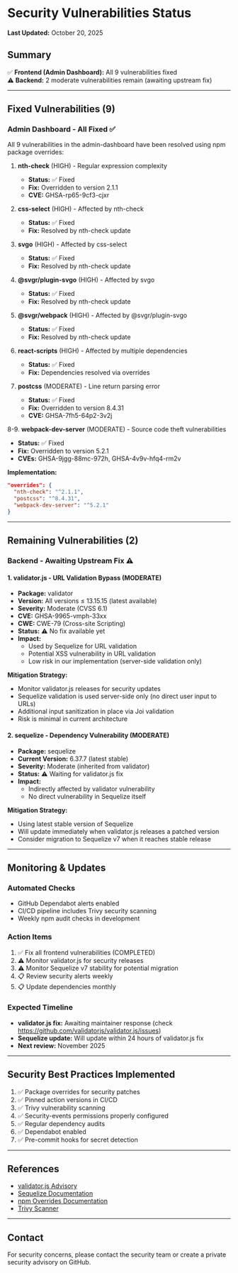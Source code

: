 # Security Vulnerabilities Status

**Last Updated:** October 20, 2025

## Summary

✅ **Frontend (Admin Dashboard):** All 9 vulnerabilities fixed  
⚠️ **Backend:** 2 moderate vulnerabilities remain (awaiting upstream fix)

---

## Fixed Vulnerabilities (9)

### Admin Dashboard - All Fixed ✅

All 9 vulnerabilities in the admin-dashboard have been resolved using npm package overrides:

1. **nth-check** (HIGH) - Regular expression complexity
   - **Status:** ✅ Fixed
   - **Fix:** Overridden to version 2.1.1
   - **CVE:** GHSA-rp65-9cf3-cjxr

2. **css-select** (HIGH) - Affected by nth-check
   - **Status:** ✅ Fixed
   - **Fix:** Resolved by nth-check update

3. **svgo** (HIGH) - Affected by css-select
   - **Status:** ✅ Fixed
   - **Fix:** Resolved by nth-check update

4. **@svgr/plugin-svgo** (HIGH) - Affected by svgo
   - **Status:** ✅ Fixed
   - **Fix:** Resolved by nth-check update

5. **@svgr/webpack** (HIGH) - Affected by @svgr/plugin-svgo
   - **Status:** ✅ Fixed
   - **Fix:** Resolved by nth-check update

6. **react-scripts** (HIGH) - Affected by multiple dependencies
   - **Status:** ✅ Fixed
   - **Fix:** Dependencies resolved via overrides

7. **postcss** (MODERATE) - Line return parsing error
   - **Status:** ✅ Fixed
   - **Fix:** Overridden to version 8.4.31
   - **CVE:** GHSA-7fh5-64p2-3v2j

8-9. **webpack-dev-server** (MODERATE) - Source code theft vulnerabilities
   - **Status:** ✅ Fixed
   - **Fix:** Overridden to version 5.2.1
   - **CVEs:** GHSA-9jgg-88mc-972h, GHSA-4v9v-hfq4-rm2v

**Implementation:**
```json
"overrides": {
  "nth-check": "^2.1.1",
  "postcss": "^8.4.31",
  "webpack-dev-server": "^5.2.1"
}
```

---

## Remaining Vulnerabilities (2)

### Backend - Awaiting Upstream Fix ⚠️

#### 1. validator.js - URL Validation Bypass (MODERATE)
- **Package:** validator
- **Version:** All versions ≤ 13.15.15 (latest available)
- **Severity:** Moderate (CVSS 6.1)
- **CVE:** GHSA-9965-vmph-33xx
- **CWE:** CWE-79 (Cross-site Scripting)
- **Status:** ⚠️ No fix available yet
- **Impact:** 
  - Used by Sequelize for URL validation
  - Potential XSS vulnerability in URL validation
  - Low risk in our implementation (server-side validation only)

**Mitigation Strategy:**
- Monitor validator.js releases for security updates
- Sequelize validation is used server-side only (no direct user input to URLs)
- Additional input sanitization in place via Joi validation
- Risk is minimal in current architecture

#### 2. sequelize - Dependency Vulnerability (MODERATE)
- **Package:** sequelize
- **Current Version:** 6.37.7 (latest stable)
- **Severity:** Moderate (inherited from validator)
- **Status:** ⚠️ Waiting for validator.js fix
- **Impact:**
  - Indirectly affected by validator vulnerability
  - No direct vulnerability in Sequelize itself

**Mitigation Strategy:**
- Using latest stable version of Sequelize
- Will update immediately when validator.js releases a patched version
- Consider migration to Sequelize v7 when it reaches stable release

---

## Monitoring & Updates

### Automated Checks
- GitHub Dependabot alerts enabled
- CI/CD pipeline includes Trivy security scanning
- Weekly npm audit checks in development

### Action Items
1. ✅ Fix all frontend vulnerabilities (COMPLETED)
2. ⚠️ Monitor validator.js for security releases
3. ⚠️ Monitor Sequelize v7 stability for potential migration
4. 📋 Review security alerts weekly
5. 📋 Update dependencies monthly

### Expected Timeline
- **validator.js fix:** Awaiting maintainer response (check https://github.com/validatorjs/validator.js/issues)
- **Sequelize update:** Will update within 24 hours of validator.js fix
- **Next review:** November 2025

---

## Security Best Practices Implemented

1. ✅ Package overrides for security patches
2. ✅ Pinned action versions in CI/CD
3. ✅ Trivy vulnerability scanning
4. ✅ Security-events permissions properly configured
5. ✅ Regular dependency audits
6. ✅ Dependabot enabled
7. ✅ Pre-commit hooks for secret detection

---

## References

- [validator.js Advisory](https://github.com/advisories/GHSA-9965-vmph-33xx)
- [Sequelize Documentation](https://sequelize.org/)
- [npm Overrides Documentation](https://docs.npmjs.com/cli/v9/configuring-npm/package-json#overrides)
- [Trivy Scanner](https://github.com/aquasecurity/trivy-action)

---

## Contact

For security concerns, please contact the security team or create a private security advisory on GitHub.
